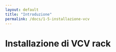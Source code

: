 ```yaml
---
layout: default
title: "Introduzione"
permalink: /docs/1-5-installazione-vcv
---
```



# Installazione di VCV rack

